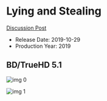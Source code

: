 # Lying and Stealing

[Discussion Post](https://www.avsforum.com/threads/bass-eq-for-filtered-movies.2995212/post-58759752)

* Release Date: 2019-10-29
* Production Year: 2019

## BD/TrueHD 5.1

![img 0](https://i.imgur.com/7Af8p2x.jpg)

![img 1](https://i.imgur.com/KgfEUQn.png)

